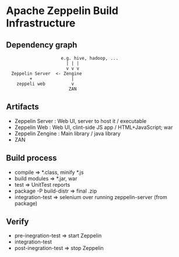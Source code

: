 <!---
 Licensed to the Apache Software Foundation (ASF) under one or more
 contributor license agreements.  See the NOTICE file distributed with
 this work for additional information regarding copyright ownership.
 The ASF licenses this file to You under the Apache License, Version 2.0
 (the "License"); you may not use this file except in compliance with
 the License.  You may obtain a copy of the License at

      http://www.apache.org/licenses/LICENSE-2.0

 Unless required by applicable law or agreed to in writing, software
 distributed under the License is distributed on an "AS IS" BASIS,
 WITHOUT WARRANTIES OR CONDITIONS OF ANY KIND, either express or implied.
 See the License for the specific language governing permissions and
 limitations under the License.
-->

# Apache Zeppelin Build Infrastructure

## Dependency graph

```
                     e.g. hive, hadoop, ...
                       | | |
                       v v v
  Zeppelin Server  <- Zengine
         +               |
    zeppeli web          v
                        ZAN
```


## Artifacts

 - Zeppelin Server  : Web UI, server to host it  / executable
 - Zeppelin Web     : Web UI, clint-side JS app  / HTML+JavaScript; war
 - Zeppelin Zengine : Main library               / java library
 - ZAN              



## Build process

 - compile                => *.class, minify *.js
 - build modules          => *.jar, war
 - test                   => UnitTest reports
 - package -P build-distr => final .zip
 - integration-test       => selenium over running zeppelin-server (from package)


## Verify

 - pre-inegration-test   => start Zeppelin
 - integration-test
 - post-inegration-test  => stop Zeppelin
